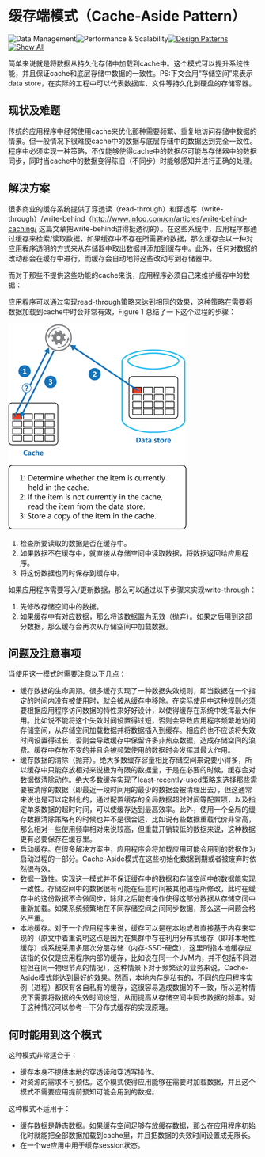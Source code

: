 # 缓存端模式（Cache-Aside Pattern）

![Data Management](https://i-msdn.sec.s-msft.com/dynimg/IC709483.png)![Performance & Scalability](https://i-msdn.sec.s-msft.com/dynimg/IC709484.png)[![Design Patterns](https://i-msdn.sec.s-msft.com/dynimg/IC709485.png)](https://msdn.microsoft.com/en-us/library/dn600223.aspx)  [![Show All](https://i-msdn.sec.s-msft.com/dynimg/IC709871.png)](../)

简单来说就是将数据从持久化存储中加载到cache中。这个模式可以提升系统性能，并且保证cache和底层存储中数据的一致性。PS:下文会用“存储空间”来表示data store，在实际的工程中可以代表数据库、文件等持久化到硬盘的存储容器。

## 现状及难题

传统的应用程序中经常使用cache来优化那种需要频繁、重复地访问存储中数据的情景。但一般情况下很难使cache中的数据与底层存储中的数据达到完全一致性。程序中必须实现一种策略，不仅能够使得cache中的数据尽可能与存储器中的数据同步，同时当cache中的数据变得陈旧（不同步）时能够感知并进行正确的处理。

## 解决方案

很多商业的缓存系统提供了穿透读（read-through）和穿透写（write-through）/write-behind（http://www.infoq.com/cn/articles/write-behind-caching/  这篇文章把write-behind讲得挺透彻的）。在这些系统中，应用程序都通过缓存来检索/读取数据，如果缓存中不存在所需要的数据，那么缓存会以一种对应用程序透明的方式来从存储器中取出数据并添加到缓存中。此外，任何对数据的改动都会在缓存中进行，而缓存会自动地将这些改动写到存储器中。

而对于那些不提供这些功能的cache来说，应用程序必须自己来维护缓存中的数据：

应用程序可以通过实现read-through策略来达到相同的效果，这种策略在需要将数据加载到cache中时会非常有效，Figure 1 总结了一下这个过程的步骤：

![Figure 1 - Using the Cache-Aside pattern to store data in the cache](../files/en/1_Figure_1.png)

1.	检查所要读取的数据是否在缓存中。
2.	如果数据不在缓存中，就直接从存储空间中读取数据，将数据返回给应用程序。
3.	将这份数据也同时保存到缓存中。

如果应用程序需要写入/更新数据，那么可以通过以下步骤来实现write-through：

1.	先修改存储空间中的数据。
2.	如果缓存中有对应数据，那么将该数据置为无效（抛弃）。如果之后用到这部分数据，那么缓存会再次从存储空间中加载数据。

## 问题及注意事项

当使用这一模式时需要注意以下几点：

*	缓存数据的生命周期。很多缓存实现了一种数据失效规则，即当数据在一个指定的时间内没有被使用时，就会被从缓存中移除。在实际使用中这种规则必须要根据应用程序访问数据的特性来好好设计，以使得缓存在系统中发挥最大作用。比如说不能将这个失效时间设置得过短，否则会导致应用程序频繁地访问存储空间，从存储空间加载数据并将数据插入到缓存。相应的也不应该将失效时间设置得过长，否则会导致缓存中保留许多非热点数据，造成存储空间的浪费。缓存中存放不变的并且会被频繁使用的数据时会发挥其最大作用。
*	缓存数据的清除（抛弃）。绝大多数缓存容量相比存储空间来说要小得多，所以缓存中只能存放相对来说极为有限的数据量，于是在必要的时候，缓存会对数据做清除动作。绝大多数缓存实现了least-recently-used策略来选择那些需要被清除的数据（即最近一段时间用的最少的数据会被清理出去），但这通常来说也是可以定制化的，通过配置缓存的全局数据超时时间等配置项，以及指定单条数据的超时时间，可以使缓存达到最高效率。此外，使用一个全局的缓存数据清除策略有的时候也并不是很合适，比如说有些数据重载代价非常高，那么相对一些使用频率相对来说较高，但重载开销较低的数据来说，这种数据更有必要保存在缓存里。
*	启动缓存。在很多解决方案中，应用程序会将加载应用可能会用到的数据作为启动过程的一部分。Cache-Aside模式在这些初始化数据到期或者被废弃时依然很有效。
*	数据一致性。实现这一模式并不保证缓存中的数据和存储空间中的数据能实现一致性。存储空间中的数据很有可能在任意时间被其他进程所修改，此时在缓存中的这份数据不会做同步，除非之后能有操作使得这部分数据从存储空间中重新加载。如果系统频繁地在不同存储空间之间同步数据，那么这一问题会格外严重。
*	本地缓存。对于一个应用程序来说，缓存可以是在本地或者直接基于内存来实现的（原文中着重说明这点是因为在集群中存在利用分布式缓存（即非本地性缓存）或系统采用多层次分层存储（内存-SSD-硬盘），这里所指本地缓存应该指的仅仅是应用程序内部的缓存，比如说在同一个JVM内，并不包括不同进程但在同一物理节点的情况），这种情景下对于频繁读的业务来说，Cache-Aside模式能达到最好的效果。然而，本地内存是私有的，不同的应用程序实例（进程）都保有各自私有的缓存，这很容易造成数据的不一致，所以这种情况下需要将数据的失效时间设短，从而提高从存储空间中同步数据的频率。对于这种情况可以参考一下分布式缓存的实现原理。

## 何时能用到这个模式
这种模式非常适合于：

*	缓存本身不提供本地的穿透读和穿透写操作。
*	对资源的需求不可预估。这个模式使得应用能够在需要时加载数据，并且这个模式不需要应用提前预知可能会用到的数据。

这种模式不适用于：

*	缓存数据是静态数据。如果缓存空间足够存放缓存数据，那么在应用程序初始化时就能把全部数据加载到cache里，并且把数据的失效时间设置成无限长。
*	在一个we应用中用于缓存session状态。